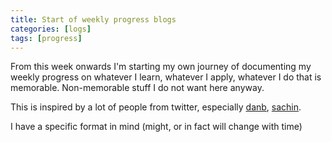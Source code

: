 ```yaml
---
title: Start of weekly progress blogs 
categories: [logs]
tags: [progress]
---
```


From this week onwards I'm starting my own journey of documenting my weekly progress on whatever I learn, whatever I apply, whatever I do that is memorable.
Non-memorable stuff I do not want here anyway.

This is inspired by a lot of people from twitter, especially [danb](https://x.com/dnbt777), [sachin](https://x.com/version0chiro).

I have a specific format in mind (might, or in fact will change with time)
